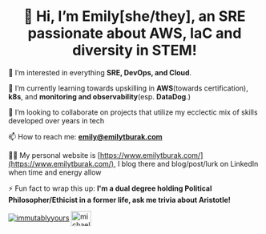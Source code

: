 <h1 align="center">👋 Hi, I’m Emily[she/they], an SRE passionate about AWS, IaC and diversity in STEM!</h1>

👀 I’m interested in everything **SRE, DevOps, and Cloud**. 

🌱 I’m currently learning towards upskilling in **AWS**(towards certification), **k8s**, and **monitoring and observability**(esp. **DataDog**.)

💞️ I’m looking to collaborate on projects that utilize my ecclectic mix of skills developed over years in tech

📫 How to reach me: **emily@emilytburak.com**

👨‍💻 My personal website is [https://www.emilytburak.com/](https://www.emilytburak.com/), I blog there and blog/post/lurk on LinkedIn when time and energy allow

⚡ Fun fact to wrap this up: **I'm a dual degree holding Political Philosopher/Ethicist in a former life, ask me trivia about Aristotle!**

<p align="left"> <a href="https://twitter.com/immutablyyours" target="blank"><img src="https://img.shields.io/twitter/follow/immutablyyours?logo=twitter&style=for-the-badge" alt="immutablyyours" /></a> 
<a href="https://linkedin.com/in/michael-burak" target="blank"><img align="center" src="https://cdn.jsdelivr.net/npm/simple-icons@3.0.1/icons/linkedin.svg" alt="michael-burak" height="30" width="40" /></a> </p>
